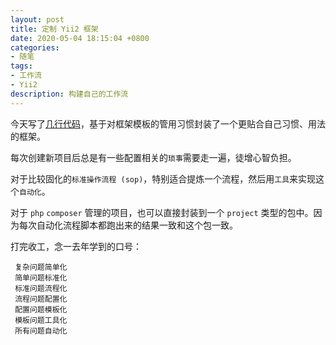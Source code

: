 ```yaml
---
layout: post
title: 定制 Yii2 框架
date: 2020-05-04 18:15:04 +0800
categories:
- 随笔
tags:
- 工作流
- Yii2
description: 构建自己的工作流
---
```


今天写了[几行代码](https://github.com/noname007/framework-over-yii2/commit/35a589fa6f6bc2b352ca3ce3b25b2ac2634f7a68)，基于对框架模板的管用习惯封装了一个更贴合自己习惯、用法的框架。

每次创建新项目后总是有一些配置相关的`琐事`需要走一遍，徒增心智负担。

对于比较固化的`标准操作流程 (sop)`，特别适合提炼一个流程，然后用`工具`来实现这个`自动化`。

对于 `php` `composer` 管理的项目，也可以直接封装到一个 `project`  类型的包中。因为每次自动化流程脚本都跑出来的结果一致和这个包一致。

打完收工，念一去年学到的口号：

```
 复杂问题简单化
 简单问题标准化
 标准问题流程化
 流程问题配置化
 配置问题模板化
 模板问题工具化
 所有问题自动化
```

